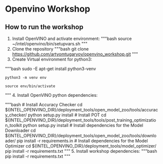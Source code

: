 # Openvino Workshop

## How to run the workshop

1. Install OpenVINO and activate environment:
"""bash
    source ~/intel/openvino/bin/setupvars.sh
"""
2. Clone the repository
"""bash
    git clone https://github.com/artyomtugaryov/openvino_workshop.git
"""
3. Create Virtual environment for python3:

"""bash
    sudo -E apt-get install python3-venv
    
    python3 -m venv env

    source env/bin/activate
"""
4. Install OpenVINO python dependencies:

"""bash
    # Install Accuracy Checker
    cd ${INTEL_OPENVINO_DIR}/deployment_tools/open_model_zoo/tools/accuracy_checker/
    python setup.py install
    # Install POT
    cd ${INTEL_OPENVINO_DIR}/deployment_tools/tools/post_training_optimization_toolkit
    python setup.py install
    # Install dependencies for the Model Downloader
    cd ${INTEL_OPENVINO_DIR}/deployment_tools/open_model_zoo/tools/downloader/
    pip install -r requirements.in
    # Install dependencies for the Model Optimizer
    cd ${INTEL_OPENVINO_DIR}/deployment_tools/model_optimizer/
    pip install -r requirements.txt
"""
5. Install workshop dependencies:
"""bash
    pip install -r requirements.txt
"""
